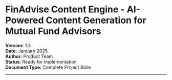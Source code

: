 # FinAdvise Content Engine - AI-Powered Content Generation for Mutual Fund Advisors

**Version:** 1.3  
**Date:** January 2025  
**Author:** Product Team  
**Status:** Ready for Implementation  
**Document Type:** Complete Project Bible

---

